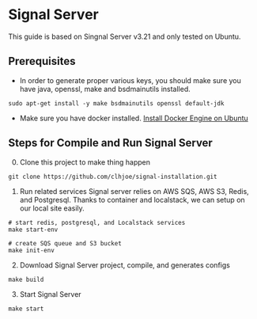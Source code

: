 # Signal Server

This guide is based on Singnal Server v3.21 and only tested on Ubuntu.


## Prerequisites

* In order to generate proper various keys, you should make sure you have java, openssl, make and bsdmainutils installed.

```
sudo apt-get install -y make bsdmainutils openssl default-jdk
```

* Make sure you have docker installed. [Install Docker Engine on Ubuntu](https://docs.docker.com/engine/install/ubuntu/)
  

## Steps for Compile and Run Signal Server

0. Clone this project to make thing happen

```
git clone https://github.com/clhjoe/signal-installation.git
```

1. Run related services
Signal server relies on AWS SQS, AWS S3, Redis, and Postgresql. Thanks to container and localstack, we can setup on our local site easily.

```
# start redis, postgresql, and Localstack services
make start-env

# create SQS queue and S3 bucket
make init-env
```

2. Download Signal Server project, compile, and generates configs

```
make build
```

3. Start Signal Server

```
make start
```
